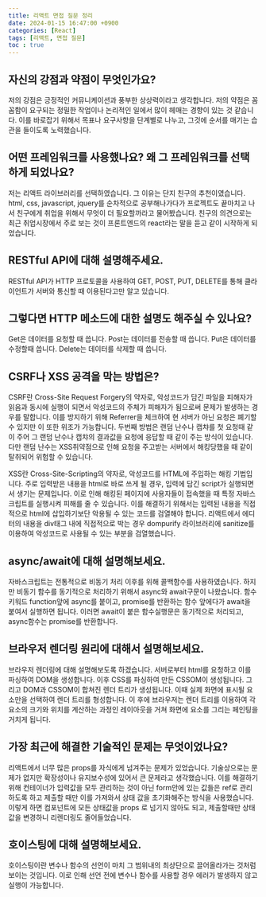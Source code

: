 ```yaml
---
title: 리액트 면접 질문 정리
date: 2024-01-15 16:47:00 +0900
categories: [React]
tags: [리액트, 면접 질문]
toc : true
---
```

## **자신의 강점과 약점이 무엇인가요?**

저의 강점은 긍정적인 커뮤니케이션과 풍부한 상상력이라고 생각합니다.
저의 약점은 꼼꼼함이 요구되는 정밀한 작업이나 논리적인 일에서 많이 헤매는 경향이 있는 것 같습니다.
이를 바로잡기 위해서 목표나 요구사항을 단계별로 나누고, 그것에 순서를 매기는 습관을 들이도록 노력했습니다.

## **어떤 프레임워크를 사용했나요? 왜 그 프레임워크를 선택하게 되었나요?**

저는 리액트 라이브러리를 선택하였습니다. 그 이유는 단지 친구의 추천이였습니다.
html, css, javascript, jquery를 순차적으로 공부해나가다가 프로젝트도 끝마치고 나서 친구에게
취업을 위해서 무엇이 더 필요할까라고 물어봤습니다. 친구의 의견으로는 최근 취업시장에서 주로 보는 것이
프론트엔드의 react라는 말을 듣고 같이 시작하게 되었습니다.

## **RESTful API에 대해 설명해주세요.**

RESTful API가 HTTP 프로토콜을 사용하여 GET, POST, PUT, DELETE를 통해 클라이언트가 서버와 통신할 때 이용된다고만 알고 있습니다.

## **그렇다면 HTTP 메소드에 대한 설명도 해주실 수 있나요?**

Get은 데이터를 요청할 때 씁니다.
Post는 데이터를 전송할 때 씁니다.
Put은 데이터를 수정할때 씁니다.
Delete는 데이터를 삭제할 때 씁니다.

## **CSRF나 XSS 공격을 막는 방법은?**

CSRF란 Cross-Site Request Forgery의 약자로, 악성코드가 담긴 파일을 피해자가 읽음과 동시에 실행이 되면서 악성코드의 주체가 피해자가 됨으로써 문제가 발생하는 경우를 말합니다. 이를 방지하기 위해 Referrer을 체크하여 현 서버가 아닌 요청은 폐기할 수 있지만 이 또한 위조가 가능합니다. 두번째 방법은 랜덤 난수나 캡챠를 첫 요청때 같이 주어 그 랜덤 난수나 캡챠의 결과값을 요청에 응답할 때 같이 주는 방식이 있습니다. 다만 랜덤 난수는 XSS취약점으로 인해 요청을 주고받는 서버에서 해킹당했을 때 같이 탈취되어 위험할 수 있습니다.

XSS란 Cross-Site-Scripting의 약자로, 악성코드를 HTML에 주입하는 해킹 기법입니다.
주로 입력받은 내용을 html로 바로 쓰게 될 경우, 입력에 담긴 script가 실행되면서 생기는 문제입니다.
이로 인해 해킹된 페이지에 사용자들이 접속했을 때 특정 자바스크립트를 실행시켜 피해를 줄 수 있습니다.
이를 해결하기 위해서는 입력된 내용을 직접적으로 html에 삽입하기보단 악용될 수 있는 코드를 검열해야 합니다.
리액트에서 에디터의 내용을 div태그 내에 직접적으로 박는 경우 dompurify 라이브러리에 sanitize를 이용하여
악성코드로 사용될 수 있는 부분을 검열했습니다.

## **async/await에 대해 설명해보세요.**

자바스크립트는 전통적으로 비동기 처리 이후를 위해 콜백함수를 사용하였습니다.
하지만 비동기 함수를 동기적으로 처리하기 위해서 async와 await구문이 나왔습니다.
함수 키워드 function앞에 async를 붙이고, promise를 반환하는 함수 앞에다가 await을 붙여서 실행하면 됩니다.
이러면 await이 붙은 함수실행문은 동기적으로 처리되고, async함수는 promise를 반환합니다.

## **브라우저 렌더링 원리에 대해서 설명해보세요.**

브라우저 렌더링에 대해 설명해보도록 하겠습니다.
서버로부터 html를 요청하고 이를 파싱하여 DOM을 생성합니다.
이후 CSS를 파싱하여 만든 CSSOM이 생성됩니다.
그리고 DOM과 CSSOM이 합쳐진 렌더 트리가 생성됩니다.
이때 실제 화면에 표시될 요소만을 선택하여 렌더 트리를 형성합니다.
이 후에 브라우저는 렌더 트리를 이용하여 각 요소의 크기와 위치를 계산하는 과정인 레이아웃을 거쳐
화면에 요소를 그리는 페인팅을 거치게 됩니다.

## **가장 최근에 해결한 기술적인 문제는 무엇이었나요?**

리액트에서 너무 많은 props를 자식에게 넘겨주는 문제가 있었습니다.
기술상으로는 문제가 없지만 확장성이나 유지보수성에 있어서 큰 문제라고 생각했습니다.
이를 해결하기 위해 컨테이너가 입력값을 모두 관리하는 것이 아닌 form안에 있는 값들은 ref로 관리하도록 하고
제출할 때만 이를 가져와서 상태 값을 초기화해주는 방식을 사용했습니다. 이렇게 하면 컴포넌트에 모든 상태값을 props
로 넘기지 않아도 되고, 제출할때만 상태값을 변경하니 리렌더링도 줄어들었습니다.

## **호이스팅에 대해 설명해보세요.**

호이스팅이란 변수나 함수의 선언이 마치 그 범위내의 최상단으로 끌어올라가는 것처럼 보이는 것입니다.
이로 인해 선언 전에 변수나 함수를 사용할 경우 에러가 발생하지 않고 실행이 가능합니다.
